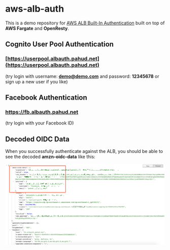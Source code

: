 # aws-alb-auth

This is a demo repository for [AWS ALB Built-In Authentication](https://aws.amazon.com/tw/blogs/aws/built-in-authentication-in-alb/) built on top of **AWS Fargate** and **OpenResty**.



## Cognito User Pool Authentication

### [https://userpool.albauth.pahud.net](https://userpool.albauth.pahud.net)

(try login with username: **demo@demo.com** and password: **12345678** or sign up a new user if you like)

## Facebook Authentication

### https://fb.albauth.pahud.net

(try login with your Facebook ID)

## Decoded OIDC Data

When you successfully authenticate against the ALB, you should be able to see the decoded **amzn-oidc-data** like this:

![mage-20180713150954](./images/image-201807131509546.png)